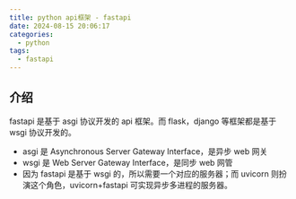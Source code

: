 ```yaml
---
title: python api框架 - fastapi
date: 2024-08-15 20:06:17
categories:
  - python
tags:
  - fastapi
---
```


## 介绍

fastapi 是基于 asgi 协议开发的 api 框架。而 flask，django 等框架都是基于 wsgi 协议开发的。

- asgi 是 Asynchronous Server Gateway Interface，是异步 web 网关
- wsgi 是 Web Server Gateway Interface，是同步 web 网管
- 因为 fastapi 是基于 wsgi 的，所以需要一个对应的服务器；而 uvicorn 则扮演这个角色，uvicorn+fastapi 可实现异步多进程的服务器。
